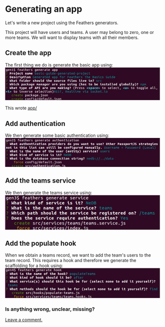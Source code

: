 # Generating an app

Let's write a new project using the Feathers generators.

This project will have users and teams.
A user may belong to zero, one or more teams.
We will want to display teams with all their members.

## Create the app

The first thing we do is generate the basic app using:
![Generate app](../assets/gen-app.jpg)

This wrote
[app/](https://github.com/feathersjs/feathers-docs/blob/auk/examples/step/02/gen1/)

## Add authentication

We then generate some basic authentication using:
![Generate authentication](../assets/gen-authentication.jpg)

## Add the teams service

We then generate the teams service using:
![Generate service](../assets/gen-service.jpg)

## Add the populate hook

When we obtain a teams record, we want to add the team's users to the team record.
This requires a hook and therefore we generate the scaffolding for a hook using:
![Generate hook](../assets/gen-hook.jpg)


### Is anything wrong, unclear, missing?
[Leave a comment.](https://github.com/feathersjs/feathers-guide/issues/new?title=Comment:Step-Generators-App&body=Comment:Step-Generators-App)
